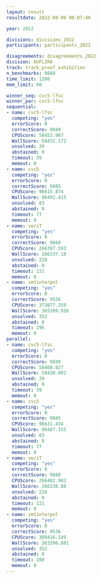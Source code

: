 ```yaml
---
layout: result
resultdate: 2022-08-09 00:07:40

year: 2022

divisions: divisions_2022
participants: participants_2022

disagreements: disagreements_2022
division: AUFLIRA
track: track_proof_exhibition
n_benchmarks: 9888
time_limit: 1200
mem_limit: 60

winner_seq: cvc5-lfsc
winner_par: cvc5-lfsc
sequential:
- name: cvc5-lfsc
  competing: "yes"
  errorScore: 0
  correctScore: 9849
  CPUScore: 58453.907
  WallScore: 58432.172
  unsolved: 39
  abstained: 0
  timeout: 39
  memout: 0
- name: cvc5
  competing: "yes"
  errorScore: 0
  correctScore: 9805
  CPUScore: 96615.874
  WallScore: 96491.415
  unsolved: 83
  abstained: 0
  timeout: 77
  memout: 0
- name: veriT
  competing: "yes"
  errorScore: 0
  correctScore: 9660
  CPUScore: 266387.593
  WallScore: 266337.18
  unsolved: 228
  abstained: 0
  timeout: 221
  memout: 0
- name: smtinterpol
  competing: "yes"
  errorScore: 0
  correctScore: 9536
  CPUScore: 373877.259
  WallScore: 365209.916
  unsolved: 352
  abstained: 0
  timeout: 296
  memout: 0
parallel:
- name: cvc5-lfsc
  competing: "yes"
  errorScore: 0
  correctScore: 9849
  CPUScore: 58460.827
  WallScore: 58430.882
  unsolved: 39
  abstained: 0
  timeout: 39
  memout: 0
- name: cvc5
  competing: "yes"
  errorScore: 0
  correctScore: 9805
  CPUScore: 96631.434
  WallScore: 96487.155
  unsolved: 83
  abstained: 0
  timeout: 77
  memout: 0
- name: veriT
  competing: "yes"
  errorScore: 0
  correctScore: 9660
  CPUScore: 266402.983
  WallScore: 266330.08
  unsolved: 228
  abstained: 0
  timeout: 221
  memout: 0
- name: smtinterpol
  competing: "yes"
  errorScore: 0
  correctScore: 9536
  CPUScore: 389416.149
  WallScore: 363396.801
  unsolved: 352
  abstained: 0
  timeout: 288
  memout: 0
---
```

